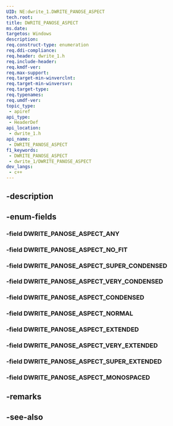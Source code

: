 ```yaml
---
UID: NE:dwrite_1.DWRITE_PANOSE_ASPECT
tech.root: 
title: DWRITE_PANOSE_ASPECT
ms.date: 
targetos: Windows
description: 
req.construct-type: enumeration
req.ddi-compliance: 
req.header: dwrite_1.h
req.include-header: 
req.kmdf-ver: 
req.max-support: 
req.target-min-winverclnt: 
req.target-min-winversvr: 
req.target-type: 
req.typenames: 
req.umdf-ver: 
topic_type:
 - apiref
api_type:
 - HeaderDef
api_location:
 - dwrite_1.h
api_name:
 - DWRITE_PANOSE_ASPECT
f1_keywords:
 - DWRITE_PANOSE_ASPECT
 - dwrite_1/DWRITE_PANOSE_ASPECT
dev_langs:
 - c++
---
```


## -description

## -enum-fields

### -field DWRITE_PANOSE_ASPECT_ANY

### -field DWRITE_PANOSE_ASPECT_NO_FIT

### -field DWRITE_PANOSE_ASPECT_SUPER_CONDENSED

### -field DWRITE_PANOSE_ASPECT_VERY_CONDENSED

### -field DWRITE_PANOSE_ASPECT_CONDENSED

### -field DWRITE_PANOSE_ASPECT_NORMAL

### -field DWRITE_PANOSE_ASPECT_EXTENDED

### -field DWRITE_PANOSE_ASPECT_VERY_EXTENDED

### -field DWRITE_PANOSE_ASPECT_SUPER_EXTENDED

### -field DWRITE_PANOSE_ASPECT_MONOSPACED

## -remarks

## -see-also

